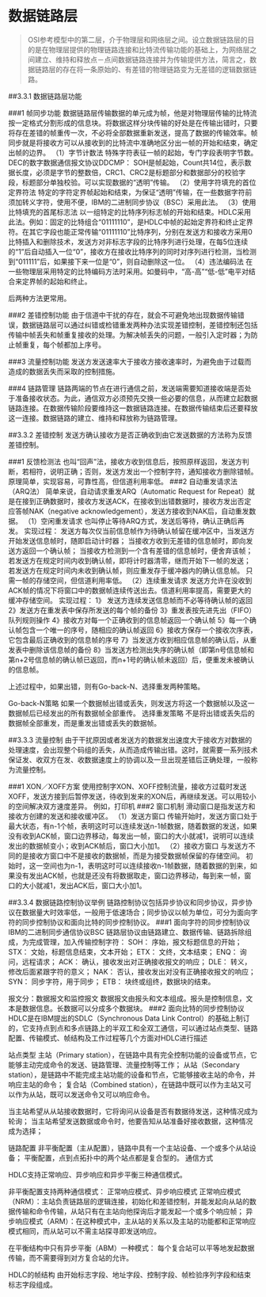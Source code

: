 # 数据链路层

>OSI参考模型中的第二层，介于物理层和网络层之间。设立数据链路层的目的是在物理层提供的物理链路连接和比特流传输功能的基础上，为网络层之间建立、维持和释放点－点间数据链路连接并为传输提供方法，简言之，数据链路层的存在将一条原始的、有差错的物理链路变为无差错的逻辑数据链路。




##3.3.1 数据链路层功能

###1 帧同步功能
数据链路层传输数据的单元成为帧，他是对物理层传输的比特流按一定格式分割形成的信息块。将数据这样分块传输的好处是在传输出错时，只要将存在差错的帧重传一次，不必将全部数据重新发送，提高了数据的传输效率。帧同步就是将接收方可以从接收到的比特流中准确地区分出一帧的开始和结束，确定出帧的边界。
（1）字节计数法
	特殊字符表征一帧的起始，专门字段表明字节数。DEC的数字数据通信报文协议DDCMP：
SOH是帧起始，Count共14位，表示数据长度，必须是字节的整数倍，CRC1、CRC2是标题部分和数据部分的校验字段，标题部分单独校验。可以实现数据的“透明”传输。
（2）使用字符填充的首位定界符法
特定的字符定界帧起始和结束，为保证“透明”传输，在一些数据字符前须加转义字符，使用不便，IBM的二进制同步协议（BSC）采用此法。
（3）使用比特填充的首尾标志法
以一组特定的比特序列标志帧的开始和结束。HDLC采用此法。例如：固定的比特组合“01111110”，是HDLC中帧的起始定界符和终止定界符。在其它字段也能正常传输“01111110”比特序列，分别在发送方和接收方采用0比特插入和删除技术，发送方对非标志字段的比特序列进行处理，在每5位连续的“1”后自动插入一位“0”，接收方在接收比特序列的同时对序列进行检测，当检测到“011111”后，如果接下来一位是“0”，则自动删除这一位。 
（4）违法编码法
在一些物理层采用特定的比特编码方法时采用。如曼码中，“高-高”“低-低”电平对结合来定界帧的起始和终止。

后两种方法更常用。

###2 差错控制功能
由于信道中干扰的存在，就会不可避免地出现数据传输错误，数据链路层可以通过纠错或检错重发两种办法实现差错控制，差错控制还包括传输中帧丢失和帧重复接收的处理。为解决帧丢失的问题，一般引入定时器；为防止帧重复，每个帧都加上序号。

###3 流量控制功能
发送方发送速率大于接收方接收速率时，为避免由于过载而造成的数据丢失而采取的控制措施。

###4 链路管理
链路两端的节点在进行通信之前，发送端需要知道接收端是否处于准备接收状态。为此，通信双方必须预先交换一些必要的信息，从而建立起数据链路连接。在数据传输阶段要维持这一数据链路连接。在数据传输结束后还要释放这一连接。数据链路的建立、维持和释放称为链路管理。







##3.3.2 差错控制
发送方确认接收方是否正确收到由它发送数据的方法称为反馈差错控制。

###1 反馈检测法
也叫“回声”法，接收方收到信息后，按照原样返回，发送方判断，若相符，说明正确；否则，发送方发出一个控制字符，通知接收方删除错帧。
原理简单，实现容易，可靠性高，但信道利用率低。
###2 自动重发请求法（ARQ法）
简单来说，自动请求重发ARQ（Automatic Request for Repeat）就是在接到正确数据时，接收方发送ACK，在接收到出错数据时，接收方发出否定应答帧NAK（negative acknowledgement），发送方接收到NAK后，自动重发数据。
（1）空闲重发请求
也叫停止等待ARQ方式，发送后等待，确认正确后再发。
实现过程：
发送方每次仅当前信息帧作为待确认帧留在缓冲区中，当发送方开始发送信息帧时，随即启动计时器；
当接收方收到无差错的信息帧时，即向发送方返回一个确认帧；
当接收方检测到一个含有差错的信息帧时，便舍弃该帧；
若发送方在规定时间内收到确认帧，即将计时器清零，继而开始下一帧的发送；
若发送方在规定时间内未收到确认帧，则应重发存于缓冲器内的确认信息帧。
只需一帧的存储空间，但信道利用率低。
（2）连续重发请求
发送方允许在没收到ACK帧的情况下将窗口中的数据帧连续传送出去。信道利用率提高，需要更大的缓冲存储空间。
实现过程：
	1》 发送方连续发送信息帧而不必等待确认帧的返回
	2》发送方在重发表中保存所发送的每个帧的备份
	3》重发表按先进先出（FIFO）队列规则操作
	4》接收方对每一个正确收到的信息帧返回一个确认帧
	5》每一个确认帧包含一个唯一的序号，随相应的确认帧返回
	6》接收方保存一个接收次序表，它包含最后正确收到的信息帧的序号
	7》当发送方收到相应信息帧的确认后，从重发表中删除该信息帧的备份
	8》当发送方检测出失序的确认帧（即第n号信息帧和第n+2号信息帧的确认帧已返回，而n+1号的确认帧未返回）后，便重发未被确认的信息帧。
	
上述过程中，如果出错，则有Go-back-N、选择重发两种策略。

Go-back-N策略
如果一个数据帧出错或丢失，则发送方将这一个数据帧以及这一数据帧后已经发出的所有数据帧全部重传。
选择重发策略
不是将出错或丢失后的数据帧全部重发，而是重发出错或丢失的数据帧。


##3.3.3 流量控制
由于干扰原因或者发送方的数据发出速度大于接收方对数据的处理速度，会出现整个码组的丢失，从而造成传输出错。这时，就需要一系列技术保证发、收双方在发、收数据速度上的协调以及一旦出现差错后正确处理，一般称为流量控制。

###1 XON／XOFF方案
使用控制字XON、XOFF控制流量，接收方过载时发送XOFF，发送方接到后暂停发送，待收到发来的XON后，再继续发送。可以用较小的空间解决双方速度差异。
例如，打印机
###2 窗口机制
滑动窗口是指发送方和接收方创建的发送和接收缓冲区。
（1）发送方窗口
传输开始时，发送方窗口处于最大状态，有n-1个帧，表明这时可以连续发送n-1帧数据，随着数据的发送，如果没有收到ACK帧，窗口边界移动，每发出一帧，窗口的大小就减1，说明可以连续发出的数据帧变小；收到ACK帧后，窗口大小加1。
（2）接收方窗口
与发送方不同的是接收方窗口中不是接收的数据帧，而是为接受数据帧保留的存储空间。
初始时，这一空间也为n-1，表明这时可以连续接收n-1帧数据，随着数据的到来，如果没有发出ACK帧，也就是还没有将数据取走，窗口边界移动，每到来一帧，窗口的大小就减1，发出ACK后，窗口大小加1。

##3.3.4 数据链路控制协议举例
链路控制协议包括异步协议和同步协议，异步协议在数据量大时效率低，一般用于低速场合；同步协议以帧为单位，可分为面向字符的同步控制协议和面向比特的同步控制协议。
###1 面向字符的同步控制协议
IBM的二进制同步通信协议BSC
链路层协议由链路建立、数据传输、链路拆除组成，为完成管理，加入传输控制字符：
	SOH： 序始，报文标题信息的开始；
	STX： 文始，标题信息结束，文本开始；
	ETX： 文终，文本结束；
	ENQ： 询问，远程请求；
	ACK： 确认，接收发出对正确接收报文的响应；
	DLE： 转义，修改后面紧跟字符的意义；
	NAK： 否认，接收发出对没有正确接收报文的响应；
	SYN： 同步字符，用于同步；
	ETB： 块终或组终，数据块的结束。
	
报文分：数据报文和监控报文
数据报文由报头和文本组成。报头是控制信息，文本是数据信息。长数据可以分成多个数据块。
###2 面向比特的同步控制协议
HDLC是在IBM提出的SDLC（Synchronous Data Link Control）的基础上制订的，它支持点到点和多点链路上的半双工和全双工通信，可以通过站点类型、链路配置、传输模式、帧结构及工作过程等几个方面对HDLC进行描述

站点类型
	主站（Primary station），在链路中具有完全控制功能的设备或节点，它能够主动完成命令的发送、链路管理、流量控制等工作；
	从站（Secondary station），是链路中不能完成主站功能的设备和节点，它能够接收主站的命令，并响应主站的命令；
	复合站（Combined station），在链路中既可以作为主站又可以作为从站，既可以发送命令又可以响应命令。

当主站希望从从站接收数据时，它将询问从设备是否有数据待发送，这种情况成为轮询；
当主站希望发送数据或命令时，他要告知从站准备好接收数据，这种情况成为选择；

链路配置
非平衡配置（主从配置），链路中具有一个主站设备、一个或多个从站设备；
平衡配置，点到点拓扑中的两个站点都是复合型的。
通信方式

HDLC支持正常响应、异步响应和异步平衡三种通信模式。

非平衡配置支持两种通信模式：
	正常响应模式、异步响应模式
正常响应模式（NRM）：主站负责链路层的逻辑连接，初始化和差错控制，并能发起向从站的数据传输和命令传输，从站只有在主站向他探询后才能发起一个或多个响应帧；
异步响应模式（ARM）：在这种模式中，主从站的关系以及主站的功能都和正常响应模式相同，而从站可以不需主站探寻即发送响应。

在平衡结构中只有异步平衡（ABM）一种模式：
每个复合站可以平等地发起数据传输，而不需要得到对方复合站的允许。

HDLC的帧结构
	由开始标志字段、地址字段、控制字段、帧检验序列字段和结束标志字段组成。


